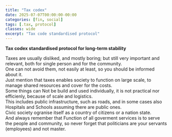 ```yaml
---
title: "Tax codex"
date: 2025-07-07T00:00:00-00:00
categories: [fin, social]
tags: [.tax, protocol]
classes: wide
excerpt: "Tax code standardised protocol"
---
```


**Tax codex standardised protocol for long-term stability**

Taxes are usually disliked, and mostly boring; but still very important and relevant, both for single person and for the community.  
One can not avoid them, not easily at least, so you should be informed about it.  
Just mention that taxes enables society to function on large scale, to manage shared resources and cover for the costs.  
Some things can Not be build and used individually, it is not practical nor efficienly, because of scale and logistics.  
This includes public infrastructure, such as roads, and in some cases also Hospitals and Schools assuming there are public ones.  
Civic society ogranise itself as a country of citizens or a nation state.  
And always remember that Function of all goverment services is to serve the people and community, so never forget that politicians are your servants (employees) and not master.



